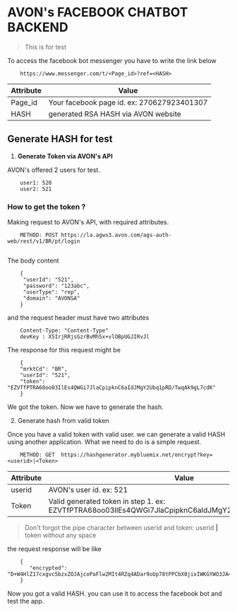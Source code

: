 # AVON's FACEBOOK CHATBOT BACKEND

> This is for test

To access the facebook bot messenger you have to write the link
below
```
    https://www.messenger.com/t/<Page_id>?ref=<HASH>
```

| Attribute | Value |
| --- | --- |
Page_id | Your facebook page id. ex: 270627923401307 |
| HASH | generated RSA HASH via AVON website |


## Generate HASH for test

1. **Generate Token via AVON's API**

AVON's offered 2 users for test.

```
    user1: 520
    user2: 521

```

### How to get the token ? 

Making request to AVON's API, with required attributes. 

```
    METHOD: POST https://la.agws3.avon.com/ags-auth-web/rest/v1/BR/pt/login
 
```

The body content 
```
    {
     "userId": "521",
     "password": "123abc",
     "userType": "rep",
     "domain": "AVONSA"
    }
```

and the request header must have two attributes 

```
    Content-Type: "Content-Type"
    devKey : X5IrjRRjsGzrBvMh5x+vlOBpUGJIRvJl
```

The response for this request might be 

```
    {
    "mrktCd": "BR",
    "userId": "521",
    "token": "EZVTfPTRA68oo03IlEs4QWGi7JlaCpipknC6aIdJMgY2Ubq1pRD/TwqAk9gL7cdK"
    }
```

We got the token. Now we have to generate the hash.

2. Generate hash from valid token

Once you have a valid token with valid user. we can generate a valid HASH using another application. 
What we need to do is a simple request.

```
    METHOD: GET  https://hashgenerator.mybluemix.net/encrypt?key=<userid>|<Token>
```

| Attribute | Value |
| --- | --- |
| userid | AVON's user id. ex: 521|
| Token | Valid generated token in step 1. ex: EZVTfPTRA68oo03IlEs4QWGi7JlaCpipknC6aIdJMgY2Ubq1pRD/TwqAk9gL7cdK

> Don't forgot the pipe character between userid and token:  userid **|** token without any space

the request response will be like

```
    {
       "encrypted": "D+W4HlZ17cxgvc5bzxZOJAjcoPaFlw2MIt4RZq4ADar9oUp78tPPCbX0jixIWKGYWO3JA4ZMhuz6KE0oIDbc3Wr2MJUQedUaHt8f9oEm1Ymk3laP5JtwWWC8c0dkouZulNxgCYofquu9p0YCN/FlY5ZZLSEaxoEqV/x+K0xJzukP4dD5t3ekibbT+64M3Srp2aBrHC62Ek8WT1yRNalxi3TD8BK9+BmiZLaOnKVkneQAlduEdRV5dlEPvOHpxWU85OeWAvHLey5LDfz55qDnI2OoMlcLJSCiA60zOcMPU5sYByBAJ72MmrimBVLZJQQop6mrOXx+Ge/Pi0tf72cTCQ=="
    }
```

Now you got a valid HASH. you can use it to access the facebook bot and test the app.